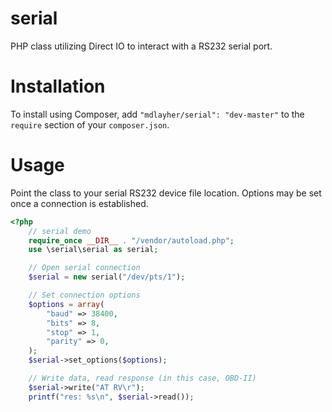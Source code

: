 serial
======

PHP class utilizing Direct IO to interact with a RS232 serial port.

Installation
========

To install using Composer, add `"mdlayher/serial": "dev-master"` to the `require` section of your `composer.json`.


Usage
====

Point the class to your serial RS232 device file location.  Options may be set once a connection is established.

```php
<?php
	// serial demo
	require_once __DIR__ . "/vendor/autoload.php";
	use \serial\serial as serial;

	// Open serial connection
	$serial = new serial("/dev/pts/1");

	// Set connection options
	$options = array(
		"baud" => 38400,
		"bits" => 8,
		"stop" => 1,
		"parity" => 0,
	);
	$serial->set_options($options);

	// Write data, read response (in this case, OBD-II)
	$serial->write("AT RV\r");
	printf("res: %s\n", $serial->read());
```
